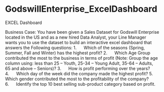 # GodswillEnterprise_ExcelDashboard

EXCEL Dashboard

Business Case:
You have been given a Sales Dataset for Godswill Enterprise located in the US and as a new hired Data Analyst, your Line Manager wants you to use the dataset to build an interactive excel dashboard that answers the Following questions:
1.      Which of the seasons (Spring, Summer, Fall and Winter) has the highest profit?
2.      Which Age Group contributed the most to the business in terms of profit (Note: Group the age column using: less than 25 – Youth, 25-34 – Young Adult, 35-64 – Adults, 65 and above – Seniors)?
3.      How is profit performing over the years?
4.      Which day of the week did the company made the highest profit?
5.      Which gender contributed the most to the profitability of the company?
6.      Identify the top 10 best selling sub-product category based on profit.
